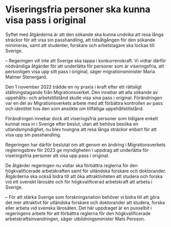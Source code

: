 # Viseringsfria personer ska kunna visa pass i original

Syftet med åtgärderna är att den sökande ska kunna undvika att resa långa sträckor för att visa sin passhandling, att tidsåtgången för den sökande minimeras, samt att studenter, forskare och arbetstagare ska lockas till Sverige.

– Regeringen vill inte att Sverige ska tappa i konkurrenskraft. Vi vidtar därför nödvändiga åtgärder för att underlätta för personer som är viseringsfria, att personligen visa upp sitt pass i original, säger migrationsminister Maria Malmer Stenergard.

Den 1 november 2022 trädde en ny praxis i kraft efter ett rättsligt ställningstagande från Migrationsverket. Den innebar att alla sökande av uppehålls\- och arbetstillstånd skulle visa sina pass i original. Förändringen var en del av Migrationsverkets arbete med att förbättra kontrollen av pass och identitet hos den som ansökte om tillfälliga uppehållstillstånd.

Förändringen innebar dock att viseringsfria personer som tidigare enkelt kunnat resa in i Sverige efter beslut, utan att behöva besöka en utlandsmyndighet, nu blev tvungna att resa långa sträckor enbart för att visa upp sin passhandling.

Regeringen har därför beslutat om att genom en ändring i Migrationsverkets regleringsbrev för 2023 ge myndigheten i uppdrag att underlätta för viseringsfria personer att visa upp pass i original.

De åtgärder regeringen nu vidtar ska förbättra reglerna för den högkvalificerade arbetskraften samt för utländska forskare och doktorander. Åtgärderna ska också bidra till att öka attraktiviteten att studera och forska vid ett svenskt lärosäte och för högkvalificerad arbetskraft att arbeta i Sverige.

– För att stärka Sverige som forskningsnation behöver vi bidra till att göra det mer attraktivt för utländska forskare och doktorander att studera, forska eller arbeta vid svenska lärosäten. Det här uppdraget är en pusselbit i regeringens arbete för att förbättra reglerna för den högkvalificerade arbetskraftsinvandringen, säger utbildningsminister Mats Persson.
